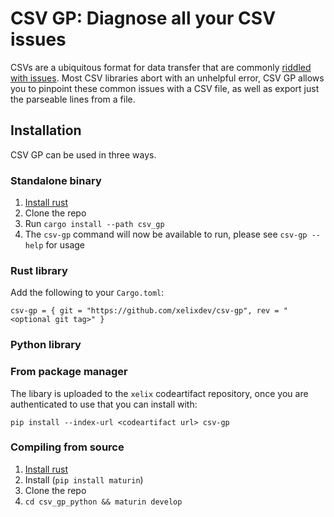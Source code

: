 # CSV GP: Diagnose all your CSV issues

CSVs are a ubiquitous format for data transfer that are commonly [riddled with issues](https://donatstudios.com/Falsehoods-Programmers-Believe-About-CSVs). Most CSV libraries abort with an unhelpful error, CSV GP allows you to pinpoint these common issues with a CSV file, as well as export just the parseable lines from a file.

## Installation

CSV GP can be used in three ways.

### Standalone binary

1. [Install rust](https://www.rust-lang.org/tools/install)
2. Clone the repo
3. Run `cargo install --path csv_gp`
4. The `csv-gp` command will now be available to run, please see `csv-gp --help` for usage

### Rust library

Add the following to your `Cargo.toml`:

`csv-gp = { git = "https://github.com/xelixdev/csv-gp", rev = "<optional git tag>" }`

### Python library

### From package manager

The libary is uploaded to the `xelix` codeartifact repository, once you are authenticated to use that you can install with:

`pip install --index-url <codeartifact url> csv-gp`

### Compiling from source

1. [Install rust](https://www.rust-lang.org/tools/install)
2. Install (`pip install maturin`)
3. Clone the repo
4. `cd csv_gp_python && maturin develop`
